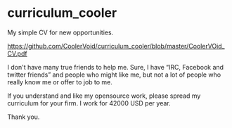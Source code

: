 # curriculum_cooler
My simple CV for new opportunities.

https://github.com/CoolerVoid/curriculum_cooler/blob/master/CoolerVOid_CV.pdf

I don't have many true friends to help me. Sure, I have “IRC, Facebook and twitter friends” and people who might like me, but not a lot of people who really know me or offer to job to me.

If you understand and like my opensource work, please spread my curriculum for your firm.
I work for 42000 USD per year.

Thank you.
